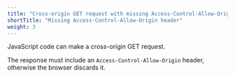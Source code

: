 ```yaml
---
title: "Cross-origin GET request with missing Access-Control-Allow-Origin header"
shortTitle: "Missing Access-Control-Allow-Origin header"
weight: 3
---
```


JavaScript code can make a cross-origin GET request.

The response must include an `Access-Control-Allow-Origin` header, otherwise the browser discards it.